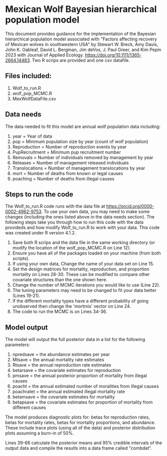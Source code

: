# Mexican Wolf Bayesian hierarchical population model

This document provides guidance for the implementation of the Bayesian hierarchical population model associated with "Factors affecting recovery of Mexican wolves in southwestern USA" by Stewart W. Breck, Amy Davis, John K. Oakleaf, David L. Bergman, Jim deVos, J. Paul Greer, and Kim Pepin 2023 with Journal of Applied Ecology. https://doi.org/10.1111/1365-2664.14483. Two R scrips are provided and one csv datafile.

## Files included:

1. Wolf_to_run.R
2. wolf_pop_MCMC.R
3. MexWolfDataFile.csv

## Data needs

The data needed to fit this model are annual wolf population data including:

1.  year = Year of data
2.  pop = Minimum population size by year (count of wolf population)
3.  Reproduction = Number of reproduction events by year
4.  PupRecruitment = Minimum pup recruitment number
5.  Removals = Number of individuals removed by management by year
6.  Releases = Number of management released individuals
7.  Translocations = Number of management translocations by year
8.  mort = Number of deaths from known or legal causes
9.  poaching = Number of deaths from illegal causes


## Steps to run the code
The Wolf_to_run.R code runs with the data file at https://orcid.org/0000-0002-4962-9753. To use your own data, you may need to make some changes (including the ones listed above in the data needs section).  The following steps take you through how to run this code with the data provideds and how modify Wolf_to_run.R to work with your data. This code was created under R version 4.1.2. 

1.	Save both R scrips and the data file in the same working directory (or modify the location of the wolf_pop_MCMC.R on Line 12).
2.	Ensure you have all of the packages loaded on your machine (from both scripts).
3.  If using your own data, Change the name of your data set on Line 15.
4.  Set the design matrices for mortality, reproduction, and proportion mortality on Lines 28-30. These can be modified to compare other covariate structures than the one shown here.
5.  Change the number of MCMC iterations you would like to use (Line 22).
6.  The tuning parameters may need to be changed to fit your data better (Lines 19-21).
7.  If the different mortality types have a different probability of going unobserved then change the 'mortmis' vector on Line 24.
8.  The code to run the MCMC is on Lines 34-36.

## Model output

The model will output the full posterior data in a list for the following parameters:

1. npredsave = the abundance estimates per year
2. Mtsave = the annual mortality rate estimates
3. Rtsave = the annual reproduction rate estimates
4. betarsave = the covariate estimates for reproduction
5. pmsave = the annual posterior proportion of mortality from illegal causes
6. poacht = the annual estimated number of moralities from illegal causes
7. poachratet = the annual estimated illegal mortality rate
8. betamsave = the covariate estimates for mortality
9. betapsave = the covariate estimates for proportion of mortality from different causes


The model produces diagnostic plots for: betas for reproduction rates, betas for mortality rates, betas for mortality proportions, and abundance.  These include trace plots (using all of the data) and posterior distribution plots assuming a burn-in of 50%. 

Lines 39-66 calculate the posterior means and 95% credible intervals of the output data and compile the results into a data frame called "combdat". 
 
 




